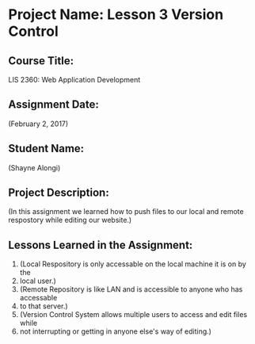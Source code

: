# Project Name:  Lesson 3 Version Control

## Course Title:
LIS 2360:  Web Application Development

## Assignment Date:  
(February 2, 2017)

## Student Name:  
(Shayne Alongi)

## Project Description:
(In this assignment we learned how to push files to our local and remote respostory
while editing our website.)

## Lessons Learned in the Assignment:
1. (Local Respository is only accessable on the local machine it is on by the
2. local user.)
2. (Remote Repository is like LAN and is accessible to anyone who has accessable
3. to that server.)
3. (Version Control System allows multiple users to access and edit files while
4. not interrupting or getting in anyone else's way of editing.)
